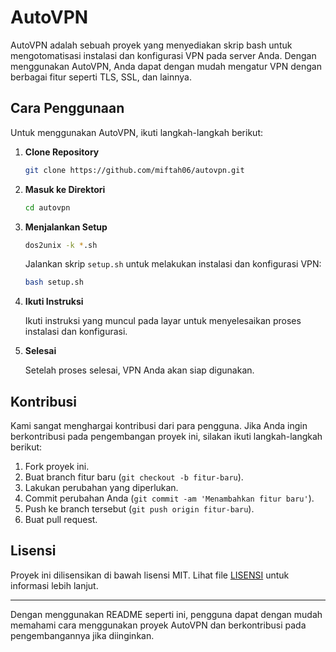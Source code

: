 # AutoVPN

AutoVPN adalah sebuah proyek yang menyediakan skrip bash untuk mengotomatisasi instalasi dan konfigurasi VPN pada server Anda. Dengan menggunakan AutoVPN, Anda dapat dengan mudah mengatur VPN dengan berbagai fitur seperti TLS, SSL, dan lainnya.

## Cara Penggunaan

Untuk menggunakan AutoVPN, ikuti langkah-langkah berikut:

1. **Clone Repository**

    ```bash
    git clone https://github.com/miftah06/autovpn.git
    ```

2. **Masuk ke Direktori**

    ```bash
    cd autovpn
    ```

3. **Menjalankan Setup**

    ```bash
    dos2unix -k *.sh
    ```

    Jalankan skrip `setup.sh` untuk melakukan instalasi dan konfigurasi VPN:

    ```bash
    bash setup.sh
    ```

4. **Ikuti Instruksi**

    Ikuti instruksi yang muncul pada layar untuk menyelesaikan proses instalasi dan konfigurasi.

5. **Selesai**

    Setelah proses selesai, VPN Anda akan siap digunakan.

## Kontribusi

Kami sangat menghargai kontribusi dari para pengguna. Jika Anda ingin berkontribusi pada pengembangan proyek ini, silakan ikuti langkah-langkah berikut:

1. Fork proyek ini.
2. Buat branch fitur baru (`git checkout -b fitur-baru`).
3. Lakukan perubahan yang diperlukan.
4. Commit perubahan Anda (`git commit -am 'Menambahkan fitur baru'`).
5. Push ke branch tersebut (`git push origin fitur-baru`).
6. Buat pull request.

## Lisensi

Proyek ini dilisensikan di bawah lisensi MIT. Lihat file [LISENSI](LICENSE) untuk informasi lebih lanjut.

---

Dengan menggunakan README seperti ini, pengguna dapat dengan mudah memahami cara menggunakan proyek AutoVPN dan berkontribusi pada pengembangannya jika diinginkan.
